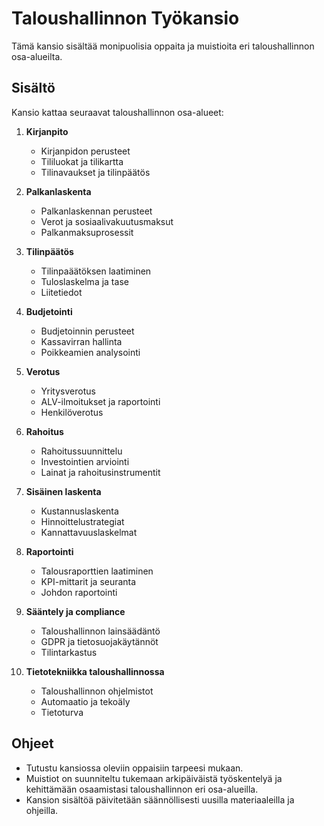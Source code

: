 # Taloushallinnon Työkansio

Tämä kansio sisältää monipuolisia oppaita ja muistioita eri taloushallinnon osa-alueilta.

## Sisältö
Kansio kattaa seuraavat taloushallinnon osa-alueet:

1. **Kirjanpito**
   - Kirjanpidon perusteet
   - Tililuokat ja tilikartta
   - Tilinavaukset ja tilinpäätös

2. **Palkanlaskenta**
   - Palkanlaskennan perusteet
   - Verot ja sosiaalivakuutusmaksut
   - Palkanmaksuprosessit

3. **Tilinpäätös**
   - Tilinpaäätöksen laatiminen
   - Tuloslaskelma ja tase
   - Liitetiedot

4. **Budjetointi**
   - Budjetoinnin perusteet
   - Kassavirran hallinta
   - Poikkeamien analysointi

5. **Verotus**
   - Yritysverotus
   - ALV-ilmoitukset ja raportointi
   - Henkilöverotus

6. **Rahoitus**
   - Rahoitussuunnittelu
   - Investointien arviointi
   - Lainat ja rahoitusinstrumentit

7. **Sisäinen laskenta**
   - Kustannuslaskenta
   - Hinnoittelustrategiat
   - Kannattavuuslaskelmat

8. **Raportointi**
   - Talousraporttien laatiminen
   - KPI-mittarit ja seuranta
   - Johdon raportointi

9. **Sääntely ja compliance**
   - Taloushallinnon lainsäädäntö
   - GDPR ja tietosuojakäytännöt
   - Tilintarkastus

10. **Tietotekniikka taloushallinnossa**
    - Taloushallinnon ohjelmistot
    - Automaatio ja tekoäly
    - Tietoturva

## Ohjeet
- Tutustu kansiossa oleviin oppaisiin tarpeesi mukaan.
- Muistiot on suunniteltu tukemaan arkipäiväistä työskentelyä ja kehittämään osaamistasi taloushallinnon eri osa-alueilla.
- Kansion sisältöä päivitetään säännöllisesti uusilla materiaaleilla ja ohjeilla.




